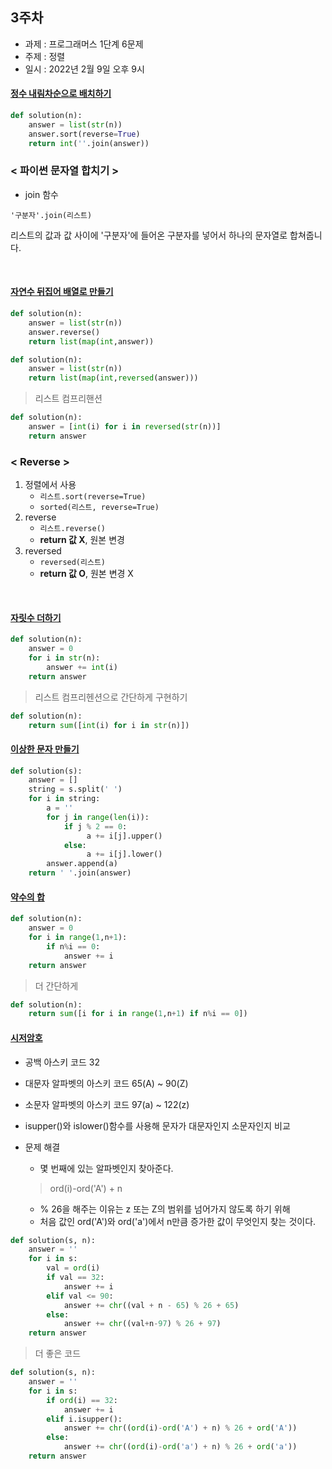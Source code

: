 ## 3주차
* 과제 : 프로그래머스 1단계 6문제
* 주제 : 정렬
* 일시 : 2022년 2월 9일 오후 9시

#### [정수 내림차순으로 배치하기](https://programmers.co.kr/learn/courses/30/lessons/12933)
```python
def solution(n):
    answer = list(str(n))
    answer.sort(reverse=True)
    return int(''.join(answer))
```
### < 파이썬 문자열 합치기 >

* join 함수 

```'구분자'.join(리스트)```

리스트의 값과 값 사이에 '구분자'에 들어온 구분자를 넣어서 하나의 문자열로 합쳐줍니다.

<br>

#### [자연수 뒤집어 배열로 만들기](https://programmers.co.kr/learn/courses/30/lessons/12932)
```python
def solution(n):
    answer = list(str(n))
    answer.reverse()
    return list(map(int,answer))
```

```python
def solution(n):
    answer = list(str(n))
    return list(map(int,reversed(answer)))
```
> 리스트 컴프리핸션
```python
def solution(n):
    answer = [int(i) for i in reversed(str(n))]
    return answer
```

### < Reverse >
1. 정렬에서 사용
    * ```리스트.sort(reverse=True)```
    * ```sorted(리스트, reverse=True)```
2. reverse
    * ```리스트.reverse()```
    * **return 값 X**, 원본 변경
3. reversed
    * ```reversed(리스트)```
    *  **return 값 O**, 원본 변경 X

<br>

#### [자릿수 더하기](https://programmers.co.kr/learn/courses/30/lessons/12931)
```python
def solution(n):
    answer = 0
    for i in str(n):
        answer += int(i)
    return answer
```
> 리스트 컴프리헨션으로 간단하게 구현하기
```python
def solution(n):
    return sum([int(i) for i in str(n)])
```

#### [이상한 문자 만들기](https://programmers.co.kr/learn/courses/30/lessons/12930)
```python
def solution(s):
    answer = []
    string = s.split(' ')
    for i in string:
        a = ''
        for j in range(len(i)):
            if j % 2 == 0:
                 a += i[j].upper()
            else:
                 a += i[j].lower() 
        answer.append(a)
    return ' '.join(answer)
```


#### [약수의 합](https://programmers.co.kr/learn/courses/30/lessons/12928)
```python
def solution(n):
    answer = 0
    for i in range(1,n+1):
        if n%i == 0:
            answer += i
    return answer
```
> 더 간단하게
```python
def solution(n):
    return sum([i for i in range(1,n+1) if n%i == 0])
```

#### [**시저암호**](https://programmers.co.kr/learn/courses/30/lessons/12926)

* 공백 아스키 코드 32
* 대문자 알파벳의 아스키 코드 65(A) ~ 90(Z)
* 소문자 알파벳의 아스키 코드 97(a) ~ 122(z)
* isupper()와 islower()함수를 사용해 문자가 대문자인지 소문자인지 비교

* 문제 해결
    *  몇 번째에 있는 알파벳인지 찾아준다.
    > ord(i)-ord('A') + n
    *  % 26을 해주는 이유는 z 또는 Z의 범위를 넘어가지 않도록 하기 위해
    * 처음 값인 ord('A')와 ord('a')에서 n만큼 증가한 값이 무엇인지 찾는 것이다. 

```python
def solution(s, n):
    answer = ''
    for i in s:
        val = ord(i)
        if val == 32:
            answer += i
        elif val <= 90:
            answer += chr((val + n - 65) % 26 + 65)
        else: 
            answer += chr((val+n-97) % 26 + 97)
    return answer
```
>  더 좋은 코드
```python
def solution(s, n):
    answer = ''
    for i in s:
        if ord(i) == 32:
            answer += i
        elif i.isupper():
            answer += chr((ord(i)-ord('A') + n) % 26 + ord('A'))
        else: 
            answer += chr((ord(i)-ord('a') + n) % 26 + ord('a'))
    return answer
```